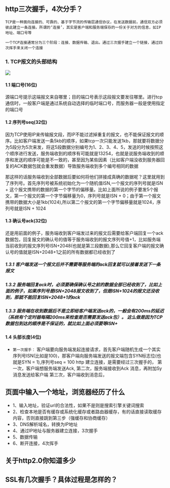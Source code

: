## http三次握手，4次分手？

    TCP是一种面向连接的、可靠的、基于字节流的传输层通信协议，在发送数据前，通信双方必须彼此建立一条连接。所谓的‘连接’，其实是客户端和服务端保存的一份关于对方的信息，如IP　地址、端口号等

    一个TCP连接通常分为三个阶段：连接、数据传输、退出。通过三次握手建立一个链接，通过四次挥手来关闭一个连接
### 1. TCP报文的头部结构
![](https://user-gold-cdn.xitu.io/2020/1/7/16f7e03b19e6c134?imageslim)

#### 1.1 端口号(16位)
源端口号提示这端报文来自哪里；目的端口号表示这段报文要发往哪里。进行tcp通信时，一般客户端是通过系统自动选择的临时端口号，而服务器一般是使用指定的端口号
#### 1.2 序列号seq(32位)
因为TCP使用IP来传输报文段，而IP不能过滤掉重复的报文，也不能保证报文的顺序。比如客户端发送一条5kb的顺序，如果tcp一次只能发送1kb，那就要将数据分为5段分为5次来发，将这5段数据分别编号为1、2、3、4、5，发送的时候按照这个顺序进行发送，服务端收到的顺序有可能就是13254，也就是说服务端收到的顺序和发送的顺序可能是不一致的，甚至因为某些因素（比如客户端没收到服务器回复的ACK数据包就会重发数据）导致服务端收到多个编号相同的数据

那这样的话服务端收到全部数据后要如何将他们拼接成真确的数据呢？这里就用到了序列号。首先序列号被系统初始化为一个随机值ISN,一个报文的序列号就是ISN + 这个报文携带的数据的第一个字节的偏移量。比如上面所说的例子要发5个报文，第一个报文的第一个字节偏移量为0，序列号就是ISN + 0；由于第一个报文携带的数据大小是1kb(1024),所以第二个报文的第一个字节偏移量就是1024，序列号就是ISN + 1024
#### 1.3 确认号ack(32位)
还是用前面的例子，服务端收到客户端发过来的报文后需要给客户端回复一个ack数据包，回复报文的确认号的值等于服务端收到的报文序列号值+1，比如服务端当前收到的报文序列号ISN+2048(也就是第三段数据),那么它回复客户端的报文确认号的值就是ISN+2048+1之前的所有数据都已经收到了

##### 1.3.1 客户端发送一个报文后并不需要等服务端的ack回复就可以接着发送下一条报文
##### 1.3.2 服务端回复ack时，必须要确保确认号之前的数据全部已经收到了，比如上面的例子，如果序列号是ISN+2048报文收到了，但是ISN+1024的报文还没收到，那就不能回复ISN+2048+1的ack
##### 1.3.3 服务端在收到数据后不是立即给客户端发送ack的，一般会有200ms的延迟（系统有个定时器每隔200ms来检查是否需要发送ack包）。 这么做是因为TCP数据包到达的顺序是不保证的，就比如上面必须要等ISN+
#### 1.4 头部长度(4位)
- `第一次握手：` 客户端要向服务端发起连接请求，首先客户端随机生成一个其实序列号ISN(比如是100)，那客户端向服务端发送的报文端包含SYN标志位(也就是SYN = 1),序列号seq = 100
http 建立连接，是需要经过三次握手的，
第一次，客户端想服务端发送Ack,
第二次，服务端接收到Ack 消息，再附加Sy消息发送给客户端
第三次，客户端收到消息后，
                                            

## 页面中输入一个地址，浏览器经历了什么

- 1、输入地址，验证url的合法性，如果不是则是搜索引擎关键词搜索
- 2、检查本地是否有缓存或系统化缓存或者路由器缓存，有的话直接读取缓存内容，否则直接跳到第三步（强缓存和协商缓存）
- 3、DNS解析域名，转换为IP地址
- 4、通过IP地址与服务器建立连接，3次握手
- 5、数据传输
- 6、断开连接，4次挥手

## 关于http2.0你知道多少

## SSL有几次握手？具体过程是怎样的？